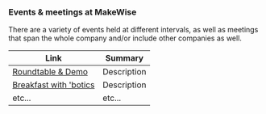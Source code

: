 ### Events & meetings at MakeWise

There are a variety of events held at different intervals, as well as meetings that span the whole company
and/or include other companies as well.

| Link | Summary  |
|-------|------|
| [Roundtable & Demo](./roundtable.md)   |  Description    |
| [Breakfast with 'botics](./breakfast.md) | Description |
| etc... | etc... |
